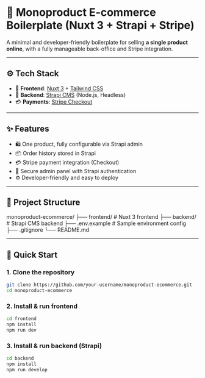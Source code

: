 # 🛒 Monoproduct E-commerce Boilerplate (Nuxt 3 + Strapi + Stripe)

A minimal and developer-friendly boilerplate for selling **a single product online**, with a fully manageable back-office and Stripe integration.

---

## ⚙️ Tech Stack

- 🎨 **Frontend**: [Nuxt 3](https://nuxt.com) + [Tailwind CSS](https://tailwindcss.com)
- 🧠 **Backend**: [Strapi CMS](https://strapi.io) (Node.js, Headless)
- 💳 **Payments**: [Stripe Checkout](https://stripe.com/docs/checkout)

---

## ✨ Features

- 🛍️ One product, fully configurable via Strapi admin
- 📦 Order history stored in Strapi
- 💳 Stripe payment integration (Checkout)
- 🔐 Secure admin panel with Strapi authentication
- ⚙️ Developer-friendly and easy to deploy

---

## 📁 Project Structure

monoproduct-ecommerce/
├── frontend/       # Nuxt 3 frontend
├── backend/        # Strapi CMS backend
├── .env.example    # Sample environment config
├── .gitignore
└── README.md

---

## 🚀 Quick Start

### 1. Clone the repository

```bash
git clone https://github.com/your-username/monoproduct-ecommerce.git
cd monoproduct-ecommerce
```

### 2. Install & run frontend

```bash
cd frontend
npm install
npm run dev
```

### 3. Install & run backend (Strapi)

```bash
cd backend
npm install
npm run develop
```